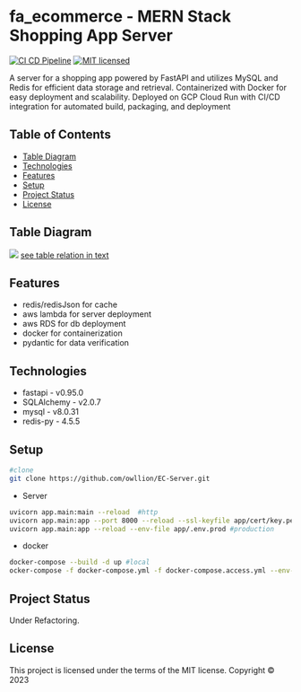 ﻿# fa_ecommerce - MERN Stack Shopping App Server
 
[![CI CD Pipeline](https://github.com/owllion/fa_ecommerce/actions/workflows/main.yml/badge.svg)](https://github.com/owllion/fa_ecommerce/actions/workflows/main.yml)
[![MIT licensed][shield-license]](#)

[shield-license]: https://img.shields.io/badge/license-MIT-blue.svg

A server for a shopping app powered by FastAPI and utilizes MySQL and Redis for efficient data storage and retrieval. Containerized with Docker for easy deployment and scalability. 
Deployed on GCP Cloud Run with CI/CD integration for automated build, packaging, and deployment

## Table of Contents
- [Table Diagram](diagram)
- [Technologies](#technologies)
- [Features](#features)
- [Setup](#setup)
- [Project Status](#project-status)
- [License](#license)

## Table Diagram
![](https://res.cloudinary.com/azainseong/image/upload/v1684509215/3183D9FE-849C-4815-AACB-6A7089BCCAE4_nacgr5.jpg)
[see table relation in text](https://kaput-hose-1ba.notion.site/fastapi-ecommerce-project-Table-Relationships-bdd84cf011fd49f39fcbc1c57cf05326)

## Features
- redis/redisJson for cache
- aws lambda for server deployment
- aws RDS for db deployment
- docker for containerization
- pydantic for data verification

## Technologies

- fastapi - v0.95.0
- SQLAlchemy - v2.0.7
- mysql - v8.0.31
- redis-py - 4.5.5

## Setup
```sh
#clone
git clone https://github.com/owllion/EC-Server.git
```

- Server
```sh
uvicorn app.main:main --reload  #http
uvicorn app.main:app --port 8000 --reload --ssl-keyfile app/cert/key.pem --ssl-certfile app/cert/cert.pem #https
uvicorn app.main:app --reload --env-file app/.env.prod #production
```

- docker
```sh
docker-compose --build -d up #local
ocker-compose -f docker-compose.yml -f docker-compose.access.yml --env-file=.env.prod  up -d --build #production
```

## Project Status
Under Refactoring.

## License

This project is licensed under the terms of the MIT license.
Copyright &copy; 2023

